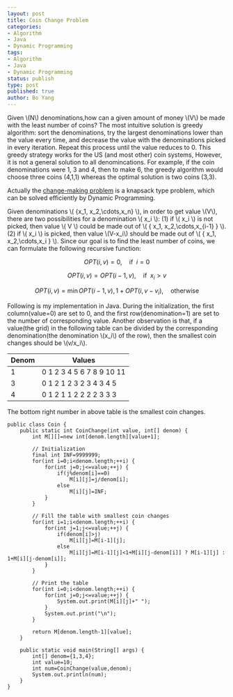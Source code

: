 ```yaml
---
layout: post
title: Coin Change Problem
categories: 
- Algorithm
- Java
- Dynamic Programming
tags:
- Algorithm
- Java
- Dynamic Programming
status: publish
type: post
published: true
author: Bo Yang
---
```


Given \\(N\\) denominations,how can a given amount of money \\(V\\) be made with the least number of coins? The most intuitive solution is greedy algorithm: sort the denominations, try the largest denominations lower than the value every time, and decrease the value with the denominations picked in every iteration. Repeat this process until the value reduces to 0. This greedy strategy works for the US (and most other) coin systems, However, it is not a general solution to all denomincations. For example, if the coin denominations were 1, 3 and 4, then to make 6, the greedy algorithm would choose three coins (4,1,1) whereas the optimal solution is two coins (3,3).

Actually the [change-making problem](http://en.wikipedia.org/wiki/Change-making_problem) is a knapsack type problem, which can be solved efficiently by Dynamic Programming. 

Given denominations \\( \{x_1, x_2,\cdots,x_n\} \\), in order to get value \\(V\\), there are two possibilities for a denomination \\( x_i \\): (1) if \\( x_i \\) is not picked, then value \\( V \\) could be made out of \\( \{ x_1, x_2,\cdots,x_{i-1} \} \\). (2) if \\( x_i \\) is picked, then value \\(V-x_i\\) should be made out of \\( \{ x_1, x_2,\cdots,x_i \} \\). Since our goal is to find the least number of coins, we can formulate the following recursive function:

$$ OPT(i,v)=0,\quad \text{if} \enspace i=0 $$

$$ OPT(i,v)=OPT(i-1,v),\quad \text{if} \enspace x_i>v $$

$$ OPT(i,v)=\min { OPT(i-1,v), 1+OPT(i,v-v_i) }, \quad \text{otherwise}$$

Following is my implementation in Java. During the initialization, the first column(value=0) are set to 0, and the first row(denomination=1) are set to the number of corresponding value. Another observation is that, if a value(the grid) in the following table can be divided by the corresponding denomination(the denomination \\(x_i\\) of the row), then the smallest coin changes should be \\(v/x_i\\). 

Denom|Values
-----|-----
1|0 1 2 3 4 5 6 7 8 9 10 11 
3|0 1 2 1 2 3 2 3 4 3 4 5 
4|0 1 2 1 1 2 2 2 2 3 3 3 

The bottom right number in above table is the smallest coin changes.

	public class Coin {
		public static int CoinChange(int value, int[] denom) {
			int M[][]=new int[denom.length][value+1];
	
			// Initialization
			final int INF=9999999;
			for(int i=0;i<denom.length;++i) {
				for(int j=0;j<=value;++j) {
					if(j%denom[i]==0)
						M[i][j]=j/denom[i];
					else
						M[i][j]=INF;	
				}
			}
	
			// Fill the table with smallest coin changes
			for(int i=1;i<denom.length;++i) {
				for(int j=1;j<=value;++j) {
					if(denom[i]>j)
						M[i][j]=M[i-1][j];
					else
						M[i][j]=M[i-1][j]<1+M[i][j-denom[i]] ? M[i-1][j] : 1+M[i][j-denom[i]];
				}
			}
	
			// Print the table
			for(int i=0;i<denom.length;++i) {
				for(int j=0;j<=value;++j) {
					System.out.print(M[i][j]+" ");
				}
				System.out.print("\n");
			}
	
			return M[denom.length-1][value];
		}
	
		public static void main(String[] args) {
			int[] denom={1,3,4};
			int value=10;
			int num=CoinChange(value,denom);
			System.out.println(num);
		}
	}
	
